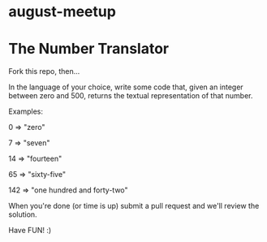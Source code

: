 august-meetup
=============
The Number Translator
=====================

Fork this repo, then...

In the language of your choice, write some code that, given an integer between zero and 500, returns the textual representation of that number.

Examples:

0 => "zero"

7 => "seven"

14 => "fourteen"

65 => "sixty-five"

142 => "one hundred and forty-two"

When you're done (or time is up) submit a pull request and we'll review the solution.

Have FUN! :)
